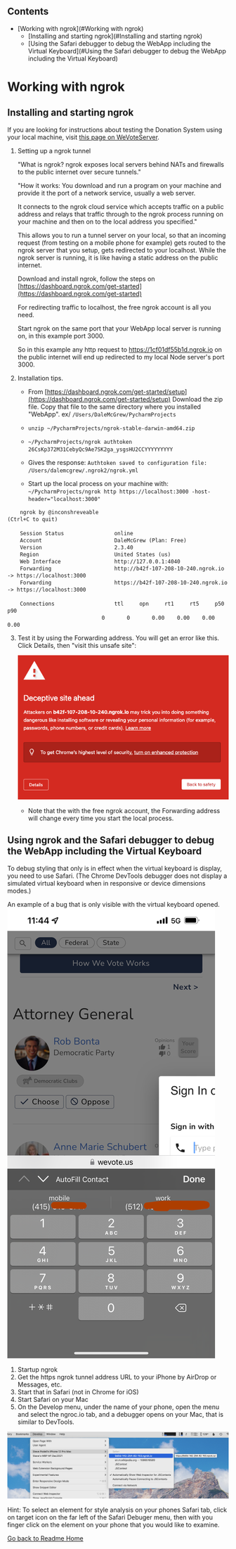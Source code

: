 <!-- START doctoc generated TOC please keep comment here to allow auto update -->
<!-- DON'T EDIT THIS SECTION, INSTEAD RE-RUN doctoc TO UPDATE -->
## Contents

- [Working with ngrok](#Working with ngrok)
  - [Installing and starting ngrok](#Installing and starting ngrok)
  - [Using the Safari debugger to debug the WebApp including the Virtual Keyboard](#Using the Safari debugger to debug the WebApp including the Virtual Keyboard)

<!-- END doctoc generated TOC please keep comment here to allow auto update -->

# Working with ngrok

## Installing and starting ngrok

If you are looking for instructions about testing the Donation System using your local machine, visit [this page on WeVoteServer](https://github.com/wevote/WeVoteServer/blob/develop/docs/README_DONATION_SETUP.md).

1. Setting up a ngrok tunnel

    "What is ngrok? ngrok exposes local servers behind NATs and firewalls to the public internet over secure tunnels."

    "How it works: You download and run a program on your machine and provide it the port of a network service, usually a 
web server.

    It connects to the ngrok cloud service which accepts traffic on a public address and relays that traffic through to the 
ngrok process running on your machine and then on to the local address you specified."

    This allows you to run a tunnel server on your local, so that an incoming request (from testing on a mobile phone for example) gets routed to the ngrok server that you setup, gets redirected to your localhost.  While the ngrok server is running, it is like having a static address on the 
public internet.

    Download and install ngrok, follow the steps on [https://dashboard.ngrok.com/get-started](https://dashboard.ngrok.com/get-started)

    For redirecting traffic to localhost, the free ngrok account is all you need.

    Start ngrok on the same port that your WebApp local server is running on, in this example port 3000.

    So in this example any http request to https://1cf01df55b1d.ngrok.io on the public internet will end up redirected to my local
Node server's port 3000.

2. Installation tips.

   * From  [https://dashboard.ngrok.com/get-started/setup](https://dashboard.ngrok.com/get-started/setup) Download the zip file.
   Copy that file to the same directory where you installed "WebApp". ex/ `/Users/DaleMcGrew/PycharmProjects`

   * ```unzip ~/PycharmProjects/ngrok-stable-darwin-amd64.zip```
    
   * ```~/PycharmProjects/ngrok authtoken 26CsKp372M31CebyQc9Ae7SK2ga_ysgsHU2CCYYYYYYYYY```

   * Gives the response: ```Authtoken saved to configuration file: /Users/dalemcgrew/.ngrok2/ngrok.yml```
    
   * Start up the local process on your machine with: ```~/PycharmProjects/ngrok http https://localhost:3000 -host-header="localhost:3000"```


```
    ngrok by @inconshreveable                                                                                                                                                                                       (Ctrl+C to quit)
                                                                                                                                                                                                                                    
    Session Status                online                                                                                                                                                                                            
    Account                       DaleMcGrew (Plan: Free)                                                                                                                                                                           
    Version                       2.3.40                                                                                                                                                                                            
    Region                        United States (us)                                                                                                                                                                                
    Web Interface                 http://127.0.0.1:4040                                                                                                                                                                             
    Forwarding                    http://b42f-107-208-10-240.ngrok.io -> https://localhost:3000                                                                                                                                      
    Forwarding                    https://b42f-107-208-10-240.ngrok.io -> https://localhost:3000                                                                                                                                     
                                                                                                                                                                                                                                    
    Connections                   ttl     opn     rt1     rt5     p50     p90                                                                                                                                                       
                              0       0       0.00    0.00    0.00    0.00  
```

3. Test it by using the Forwarding address. You will get an error like this. Click Details, then "visit this unsafe site":

    ![ScreenShot](../images/NgrokWarningScreen.png)

    * Note that the with the free ngrok account, the Forwarding address will change every time you start the local process.


## Using ngrok and the Safari debugger to debug the WebApp including the Virtual Keyboard

To debug styling that only is in effect when the virtual keyboard is display, you need to use Safari.  (The Chrome DevTools debugger does not display a simulated virtual keyboard when in responsive or device dimensions modes.)

An example of a bug that is only visible with the virtual keyboard opened.
![ScreenShot](../images/VirtualKeyboardStyleBug.png)

1) Startup ngrok
2) Get the https ngrok tunnel address URL to your iPhone by AirDrop or Messages, etc.
3) Start that in Safari (not in Chrome for iOS)
4) Start Safari on your Mac
5) On the Develop menu, under the name of your phone, open the menu and select the ngroc.io tab, and a debugger opens on your Mac, that is similar to DevTools.

![ScreenShot](../images/InspectionSelection.png)


Hint: To select an element for style analysis on your phones Safari tab, click on target icon on the far left
of the Safari Debuger menu, then with you finger click on the element on your phone that you would like to 
examine.



[Go back to Readme Home](../../README.md)

